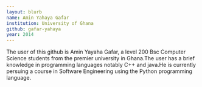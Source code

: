 ```yaml
---
layout: blurb
name: Amin Yahaya Gafar
institution: University of Ghana
github: gafar-yahaya
year: 2014
---
```

The user of this github is Amin Yayaha Gafar, a level 200 Bsc Computer Science students from the premier university in Ghana.The user has a brief knowledge in programming languages notably C++ and java.He is currently persuing a course in Software Engineering using the Python programming language.
